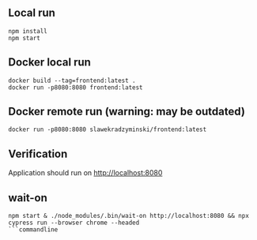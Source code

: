 ## Local run

```commandline
npm install
npm start
```

## Docker local run

```commandline
docker build --tag=frontend:latest .
docker run -p8080:8080 frontend:latest
```

## Docker remote run (warning: may be outdated)

```commandline
docker run -p8080:8080 slawekradzyminski/frontend:latest
```

## Verification

Application should run on [http://localhost:8080](http://localhost:8080)

## wait-on

```commandline
npm start & ./node_modules/.bin/wait-on http://localhost:8080 && npx cypress run --browser chrome --headed
```commandline